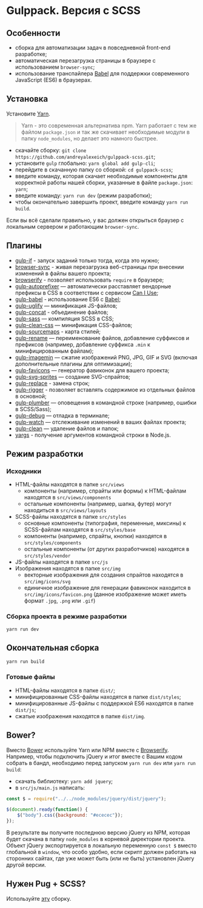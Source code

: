 # Gulppack. Версия с SCSS

## Особенности
* сборка для автоматизации задач в повседневной front-end разработке;
* автоматическая перезагрузка страницы в браузере с использованием ```browser-sync```;
* использование транспайлера [Babel](https://babeljs.io/) для поддержки современного JavaScript (ES6) в браузерах.

## Установка
Установите [Yarn](https://yarnpkg.com/en/docs/install).

> Yarn - это современная альтернатива npm. Yarn работает с тем же файлом ```package.json``` и так же скачивает необходимые модули в папку ```node_modules```, но делает это намного быстрее.

* скачайте сборку: ```git clone https://github.com/andreyalexeich/gulppack-scss.git```;
* установите ```gulp``` глобально: ```yarn global add gulp-cli```;
* перейдите в скачанную папку со сборкой: ```cd gulppack-scss```;
* введите команду, которая скачает необходимые компоненты для корректной работы нашей сборки, указанные в файле ```package.json```: ```yarn```;
* введите команду: ```yarn run dev``` (режим разработки);
* чтобы окончательно завершить проект, введите команду ```yarn run build```.

Если вы всё сделали правильно, у вас должен открыться браузер с локальным сервером и работающим ```browser-sync```.

## Плагины
* [gulp-if](https://www.npmjs.com/package/gulp-if) - запуск заданий только тогда, когда это нужно;
* [browser-sync](https://browsersync.io/docs/gulp) - живая перезагрузка веб-страницы при внесении изменений в файлы вашего проекта;
* [browserify](http://browserify.org/) - позволяет использовать ```require``` в браузере;
* [gulp-autoprefixer](https://www.npmjs.com/package/gulp-autoprefixer) — автоматически расставляет вендорные префиксы в CSS в соответствии с сервисом [Can I Use](https://caniuse.com/);
* [gulp-babel](https://www.npmjs.com/package/gulp-babel) - использование ES6 с [Babel](https://babeljs.io/);
* [gulp-uglify](https://www.npmjs.com/package/gulp-uglify) — минификация JS-файлов;
* [gulp-concat](https://www.npmjs.com/package/gulp-concat) - объединение файлов;
* [gulp-sass](https://www.npmjs.com/package/gulp-sass) — компиляция SCSS в CSS;
* [gulp-clean-css](https://www.npmjs.com/package/gulp-clean-css) — минификация CSS-файлов;
* [gulp-sourcemaps](https://www.npmjs.com/package/gulp-sourcemaps) - карта стилей;
* [gulp-rename](https://www.npmjs.com/package/gulp-rename) — переименование файлов, добавление суффиксов и префиксов (например, добавление суффикса ```.min``` к минифицированным файлам);
* [gulp-imagemin](https://www.npmjs.com/package/gulp-imagemin) — сжатие изображений PNG, JPG, GIF и SVG (включая дополнительные плагины для оптимизации);
* [gulp-favicons](https://github.com/evilebottnawi/favicons) — генератор фавиконок для вашего проекта;
* [gulp-svg-sprites](https://www.npmjs.com/package/gulp-svg-sprites) — создание SVG-спрайтов;
* [gulp-replace](https://www.npmjs.com/package/gulp-replace) - замена строк;
* [gulp-rigger](https://www.npmjs.com/package/gulp-rigger) - позволяет вставлять содержимое из отдельных файлов в основной;
* [gulp-plumber](https://www.npmjs.com/package/gulp-plumber) — оповещения в командной строке (например, ошибки в SCSS/Sass);
* [gulp-debug](https://www.npmjs.com/package/gulp-debug) — отладка в терминале;
* [gulp-watch](https://www.npmjs.com/package/gulp-watch) — отслеживание изменений в ваших файлах проекта;
* [gulp-clean](https://www.npmjs.com/package/gulp-clean) — удаление файлов и папок;
* [yargs](https://www.npmjs.com/package/yargs) - получение аргументов командной строки в Node.js.

## Режим разработки

### Исходники
* HTML-файлы находятся в папке ```src/views```
    * компоненты (например, спрайты или формы) к HTML-файлам находятся в ```src/views/components```
    * остальные компоненты (например, шапка, футер) могут находиться в ```src/views/layouts```
* SCSS-файлы находятся в папке ```src/styles```
    * основные компоненты (типография, переменные, миксины) к SCSS-файлам находятся в ```src/styles/base```
    * компоненты (например, спрайты, кнопки) находятся в ```src/styles/components```
    * остальные компоненты (от других разработчиков) находятся в ```src/styles/vendor```
* JS-файлы находятся в папке ```src/js```
* Изображения находятся в папке ```src/img```
    * векторные изображения для создания спрайтов находятся в ```src/img/icons/svg```
    * единичное изображение для генерации фавиконок находится в ```src/img/icons/favicon.png``` (данное изображение может иметь формат ```.jpg```, ```.png``` или ```.gif```)
    
### Сборка проекта в режиме разработки
```yarn run dev```

## Окончательная сборка
```yarn run build```

### Готовые файлы
* HTML-файлы находятся в папке ```dist/```;
* минифицированные CSS-файлы находятся в папке ```dist/styles```;
* минифицированные JS-файлы с поддержкой ES6 находятся в папке ```dist/js```;
* сжатые изображения находятся в папке ```dist/img```.

## Bower?
Вместо [Bower](https://bower.io/) используйте Yarn или NPM вместе с [Browserify](http://browserify.org/). Например, чтобы подключить jQuery и итог вместе с Вашим кодом собрать в 
бандл, необходимо перед запуском ```yarn run dev``` или ```yarn run build```:
* скачать библиотеку: ```yarn add jquery```;
* в ```src/js/main.js``` написать:
```javascript
const $ = require("../../node_modules/jquery/dist/jquery");

$(document).ready(function() {
	$("body").css({background: "#ececec"});
});
```

В результате вы получите последнюю версию jQuery из NPM, которая будет скачана в папку ```node_modules``` в корневой директории проекта. Объект jQuery экспортируется в локальную 
переменную ```const $``` вместо глобальной в ```window```, что особо удобно, если скрипт должен работать на сторонних сайтах, где уже может быть (или не быть) установлен jQuery 
другой версии.

## Нужен Pug + SCSS?
Используйте [эту](https://github.com/andreyalexeich/gulppack-pug/) сборку.
